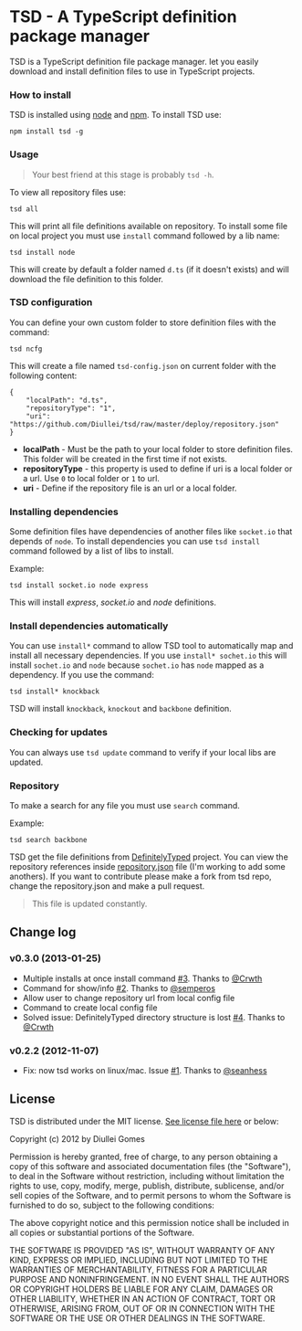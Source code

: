 TSD - A TypeScript definition package manager
=============================================

TSD is a TypeScript definition file package manager.  let you easily download and install definition files to use in TypeScript projects.

### How to install

TSD is installed using [node](http://nodejs.org/) and [npm](https://npmjs.org/). To install TSD use:

    npm install tsd -g

### Usage

> Your best friend at this stage is probably `tsd -h`.

To view all repository files use:

    tsd all

This will print all file definitions available on repository. To install some file on local project you must use `install` command followed by a lib name:

    tsd install node

This will create by default a folder named `d.ts` (if it doesn't exists) and will download the file definition to this folder.

### TSD configuration

You can define your own custom folder to store definition files with the command:

	tsd ncfg

This will create a file named `tsd-config.json` on current folder with the following content:

	{
		"localPath": "d.ts",
		"repositoryType": "1",
		"uri": "https://github.com/Diullei/tsd/raw/master/deploy/repository.json"
	}	

* **localPath** - Must be the path to your local folder to store definition files. This folder will be created in the first time if not exists.
* **repositoryType** - this property is used to define if uri is a local folder or a url. Use `0` to local folder or `1` to url.
* **uri** - Define if the repository file is an url or a local folder.

### Installing dependencies

Some definition files have dependencies of another files like `socket.io` that depends of `node`. To install dependencies you can use `tsd install` command followed by a list of libs to install. 

Example:

	tsd install socket.io node express
	
This will install _express_, _socket.io_ and _node_ definitions.

### Install dependencies automatically

You can use `install*` command to allow TSD tool to automatically map and install all necessary dependencies. If you use `install* sochet.io` this will install `sochet.io` and `node` because `sochet.io` has `node` mapped as a dependency. If you use the command:

	tsd install* knockback
	
TSD will install `knockback`, `knockout` and `backbone` definition.

### Checking for updates

You can always use `tsd update` command to verify if your local libs are updated.

### Repository

To make a search for any file you must use `search` command.

Example:

    tsd search backbone

TSD get the file definitions from [DefinitelyTyped](https://github.com/borisyankov/DefinitelyTyped) project. You can view the repository references inside [repository.json](https://github.com/Diullei/tsd/blob/master/deploy/repository.json) file (I'm working to add some anothers). If you want to contribute please make a fork from tsd repo, change the repository.json and make a pull request.

> This file is updated constantly.

## Change log

### v0.3.0 (2013-01-25)

* Multiple installs at once install command [#3](https://github.com/Diullei/tsd/issues/3). Thanks to [@Crwth](https://github.com/Crwth)
* Command for show/info [#2](https://github.com/Diullei/tsd/issues/2). Thanks to [@semperos](https://github.com/semperos)
* Allow user to change repository url from local config file
* Command to create local config file
* Solved issue: DefinitelyTyped directory structure is lost [#4](https://github.com/Diullei/tsd/issues/4). Thanks to [@Crwth](https://github.com/Crwth)

### v0.2.2 (2012-11-07)

* Fix: now tsd works on linux/mac. Issue [#1](https://github.com/Diullei/tsd/issues/1). Thanks to [@seanhess](https://github.com/seanhess)

## License

TSD is distributed under the MIT license. [See license file here](https://raw.github.com/Diullei/tsd/master/LICENSE.txt) or below:

Copyright (c) 2012 by Diullei Gomes

Permission is hereby granted, free of charge, to any person obtaining a copy of this software and associated documentation files (the "Software"), to deal in the Software without restriction, including without limitation the rights to use, copy, modify, merge, publish, distribute, sublicense, and/or sell copies of the Software, and to permit persons to whom the Software is furnished to do so, subject to the following conditions:

The above copyright notice and this permission notice shall be included in all copies or substantial portions of the Software.

THE SOFTWARE IS PROVIDED "AS IS", WITHOUT WARRANTY OF ANY KIND, EXPRESS OR IMPLIED, INCLUDING BUT NOT LIMITED TO THE WARRANTIES OF MERCHANTABILITY, FITNESS FOR A PARTICULAR PURPOSE AND NONINFRINGEMENT. IN NO EVENT SHALL THE AUTHORS OR COPYRIGHT HOLDERS BE LIABLE FOR ANY CLAIM, DAMAGES OR OTHER LIABILITY, WHETHER IN AN ACTION OF CONTRACT, TORT OR OTHERWISE, ARISING FROM, OUT OF OR IN CONNECTION WITH THE SOFTWARE OR THE USE OR OTHER DEALINGS IN THE SOFTWARE.
